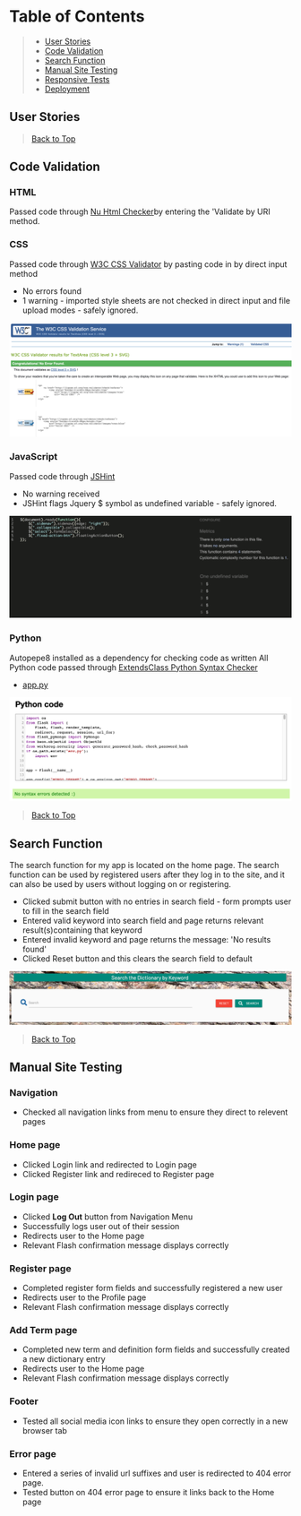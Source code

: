 # Table of Contents

> - [User Stories](#user-stories)
> - [Code Validation](#code-validation)
> - [Search Function](#search-function)
> - [Manual Site Testing](#manual-site-testing)
> - [Responsive Tests](#responsive-tests)
> - [Deployment](#deployment)  

## User Stories


> [Back to Top](#table-of-contents) 

## Code Validation

### HTML

Passed code through [Nu Html Checker](https://validator.w3.org/#validate_by_uri)by entering the 'Validate by URI method.

### CSS

Passed code through [W3C CSS Validator](https://jigsaw.w3.org/css-validator/#validate_by_input) by pasting code in by direct input method

- No errors found
- 1 warning - imported style sheets are not checked in direct input and file upload modes - safely ignored.

![Screenshot of CSS Validation](../testing/css_validation.png)

### JavaScript

Passed code through [JSHint](https://jshint.com/)

- No warning received
- JSHint flags Jquery $ symbol as undefined variable - safely ignored.

![Screenshot of JavaScript Validation](../testing/js_validation.png)

### Python

Autopepe8 installed as a dependency for checking code as written
All Python code passed through [ExtendsClass Python Syntax Checker](https://extendsclass.com/python-tester.html)

- [app.py](../../app.py)

![Screenshot of app.py code validation test](../testing/app_py_validation.png)

> [Back to Top](#table-of-contents) 

## Search Function

The search function for my app is located on the home page. The search function can be used by registered users after they log in to the site, and it can also be used by users without logging on or registering.

- Clicked submit button with no entries in search field - form prompts user to fill in the search field
- Entered valid keyword into search field and page returns relevant result(s)containing that keyword
- Entered invalid keyword and page returns the message: 'No results found'
- Clicked Reset button and this clears the search field to default

![Screenshot of home page search form](../images/search_form.png)

> [Back to Top](#table-of-contents) 

## Manual Site Testing

### Navigation

- Checked all navigation links from menu to ensure they direct to relevent pages

### Home page

- Clicked Login link and redirected to Login page
- Clicked Register link and redireced to Register page

### Login page

- Clicked **Log Out** button from Navigation Menu
- Successfully logs user out of their session
- Redirects user to the Home page
- Relevant Flash confirmation message displays correctly

### Register page

- Completed register form fields and successfully registered a new user
- Redirects user to the Profile page
- Relevant Flash confirmation message displays correctly

### Add Term page

- Completed new term and definition form fields and successfully created a new dictionary entry
- Redirects user to the Home page
- Relevant Flash confirmation message displays correctly

### Footer

- Tested all social media icon links to ensure they open correctly in a new browser tab

### Error page

- Entered a series of invalid url suffixes and user is redirected to 404 error page.
- Tested button on 404 error page to ensure it links back to the Home page